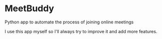 # MeetBuddy
Python app to automate the process of joining online meetings

I use this app myself so I'll always try to improve it and add more features.
